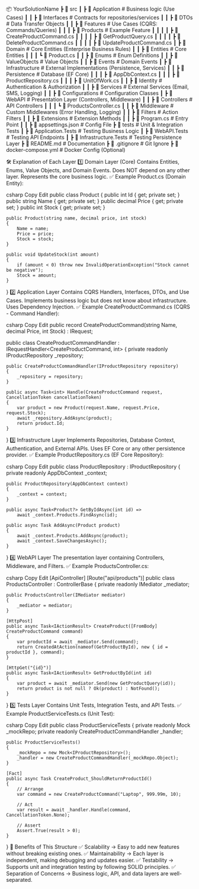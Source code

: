 📦 YourSolutionName
 ┣ 📂 src
 ┃ ┣ 📂 Application            # Business logic (Use Cases)
 ┃ ┃ ┣ 📂 Interfaces           # Contracts for repositories/services
 ┃ ┃ ┣ 📂 DTOs                 # Data Transfer Objects
 ┃ ┃ ┣ 📂 Features             # Use Cases (CQRS: Commands/Queries)
 ┃ ┃ ┃ ┣ 📂 Products           # Example Feature
 ┃ ┃ ┃ ┃ ┣ 📄 CreateProductCommand.cs
 ┃ ┃ ┃ ┃ ┣ 📄 GetProductQuery.cs
 ┃ ┃ ┃ ┃ ┣ 📄 DeleteProductCommand.cs
 ┃ ┃ ┃ ┃ ┣ 📄 UpdateProductCommand.cs
 ┃ ┣ 📂 Domain                 # Core Entities (Enterprise Business Rules)
 ┃ ┃ ┣ 📂 Entities             # Core Entities
 ┃ ┃ ┃ ┗ 📄 Product.cs
 ┃ ┃ ┣ 📂 Enums                # Enum Definitions
 ┃ ┃ ┣ 📂 ValueObjects         # Value Objects
 ┃ ┃ ┣ 📂 Events               # Domain Events
 ┃ ┣ 📂 Infrastructure         # External Implementations (Persistence, Services)
 ┃ ┃ ┣ 📂 Persistence          # Database (EF Core)
 ┃ ┃ ┃ ┣ 📄 AppDbContext.cs
 ┃ ┃ ┃ ┣ 📄 ProductRepository.cs
 ┃ ┃ ┃ ┣ 📄 UnitOfWork.cs
 ┃ ┃ ┣ 📂 Identity             # Authentication & Authorization
 ┃ ┃ ┣ 📂 Services             # External Services (Email, SMS, Logging)
 ┃ ┃ ┣ 📂 Configurations       # Configuration Classes
 ┃ ┣ 📂 WebAPI                 # Presentation Layer (Controllers, Middleware)
 ┃ ┃ ┣ 📂 Controllers          # API Controllers
 ┃ ┃ ┃ ┗ 📄 ProductsController.cs
 ┃ ┃ ┣ 📂 Middleware           # Custom Middlewares (Error Handling, Logging)
 ┃ ┃ ┣ 📂 Filters              # Action Filters
 ┃ ┃ ┣ 📂 Extensions           # Extension Methods
 ┃ ┃ ┣ 📄 Program.cs           # Entry Point
 ┃ ┃ ┣ 📄 appsettings.json      # Config File
 ┣ 📂 tests                    # Unit & Integration Tests
 ┃ ┣ 📂 Application.Tests      # Testing Business Logic
 ┃ ┣ 📂 WebAPI.Tests           # Testing API Endpoints
 ┃ ┣ 📂 Infrastructure.Tests   # Testing Persistence Layer
 ┣ 📄 README.md                # Documentation
 ┣ 📄 .gitignore               # Git Ignore
 ┣ 📄 docker-compose.yml        # Docker Config (Optional)



🛠️ Explanation of Each Layer
1️⃣ Domain Layer (Core)
Contains Entities, Enums, Value Objects, and Domain Events.
Does NOT depend on any other layer.
Represents the core business logic.
✅ Example Product.cs (Domain Entity):

csharp
Copy
Edit
public class Product
{
    public int Id { get; private set; }
    public string Name { get; private set; }
    public decimal Price { get; private set; }
    public int Stock { get; private set; }

    public Product(string name, decimal price, int stock)
    {
        Name = name;
        Price = price;
        Stock = stock;
    }

    public void UpdateStock(int amount)
    {
        if (amount < 0) throw new InvalidOperationException("Stock cannot be negative");
        Stock = amount;
    }
}
2️⃣ Application Layer
Contains CQRS Handlers, Interfaces, DTOs, and Use Cases.
Implements business logic but does not know about infrastructure.
Uses Dependency Injection.
✅ Example CreateProductCommand.cs (CQRS - Command Handler):

csharp
Copy
Edit
public record CreateProductCommand(string Name, decimal Price, int Stock) : IRequest<int>;

public class CreateProductCommandHandler : IRequestHandler<CreateProductCommand, int>
{
    private readonly IProductRepository _repository;

    public CreateProductCommandHandler(IProductRepository repository)
    {
        _repository = repository;
    }

    public async Task<int> Handle(CreateProductCommand request, CancellationToken cancellationToken)
    {
        var product = new Product(request.Name, request.Price, request.Stock);
        await _repository.AddAsync(product);
        return product.Id;
    }
}
3️⃣ Infrastructure Layer
Implements Repositories, Database Context, Authentication, and External APIs.
Uses EF Core or any other persistence provider.
✅ Example ProductRepository.cs (EF Core Repository):

csharp
Copy
Edit
public class ProductRepository : IProductRepository
{
    private readonly AppDbContext _context;

    public ProductRepository(AppDbContext context)
    {
        _context = context;
    }

    public async Task<Product?> GetByIdAsync(int id) =>
        await _context.Products.FindAsync(id);

    public async Task AddAsync(Product product)
    {
        await _context.Products.AddAsync(product);
        await _context.SaveChangesAsync();
    }
}
4️⃣ WebAPI Layer
The presentation layer containing Controllers, Middleware, and Filters.
✅ Example ProductsController.cs:

csharp
Copy
Edit
[ApiController]
[Route("api/products")]
public class ProductsController : ControllerBase
{
    private readonly IMediator _mediator;

    public ProductsController(IMediator mediator)
    {
        _mediator = mediator;
    }

    [HttpPost]
    public async Task<IActionResult> CreateProduct([FromBody] CreateProductCommand command)
    {
        var productId = await _mediator.Send(command);
        return CreatedAtAction(nameof(GetProductById), new { id = productId }, command);
    }

    [HttpGet("{id}")]
    public async Task<IActionResult> GetProductById(int id)
    {
        var product = await _mediator.Send(new GetProductQuery(id));
        return product is not null ? Ok(product) : NotFound();
    }
}
5️⃣ Tests Layer
Contains Unit Tests, Integration Tests, and API Tests.
✅ Example ProductServiceTests.cs (Unit Test):

csharp
Copy
Edit
public class ProductServiceTests
{
    private readonly Mock<IProductRepository> _mockRepo;
    private readonly CreateProductCommandHandler _handler;

    public ProductServiceTests()
    {
        _mockRepo = new Mock<IProductRepository>();
        _handler = new CreateProductCommandHandler(_mockRepo.Object);
    }

    [Fact]
    public async Task CreateProduct_ShouldReturnProductId()
    {
        // Arrange
        var command = new CreateProductCommand("Laptop", 999.99m, 10);

        // Act
        var result = await _handler.Handle(command, CancellationToken.None);

        // Assert
        Assert.True(result > 0);
    }
}
🎯 Benefits of This Structure
✅ Scalability → Easy to add new features without breaking existing ones.
✅ Maintainability → Each layer is independent, making debugging and updates easier.
✅ Testability → Supports unit and integration testing by following SOLID principles.
✅ Separation of Concerns → Business logic, API, and data layers are well-separated.

